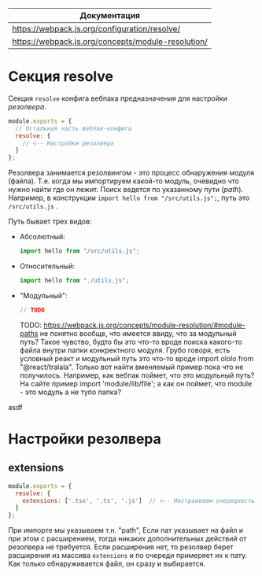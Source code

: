 | Документация                                       |
| -------------------------------------------------- |
| https://webpack.js.org/configuration/resolve/      |
| https://webpack.js.org/concepts/module-resolution/ |

# Секция resolve

Секция `resolve` конфига вебпака предназначения для настройки *резолвера*.

```javascript
module.exports = {
  // Остальная часть вебпак-конфига
  resolve: {
    // <-- Настройки резолвера
  }
};
```

Резолвера занимается резолвингом - это процесс обнаружения модуля (файла). Т.е. когда мы импортируем какой-то модуль, очевидно что нужно найти где он лежит. Поиск ведется по указанному пути (*path*). Например, в конструкции `import hello from "/src/utils.js";`, путь это `/src/utils.js` .

Путь бывает трех видов:

* Абсолютный:

  ```javascript
  import hello from "/src/utils.js";
  ```

* Относительный:

  ```javascript
  import hello from "./utils.js";
  ```

* "Модульный":

  ```javascript
  // TODO
  ```

  TODO: https://webpack.js.org/concepts/module-resolution/#module-paths не понятно вообще, что имеется ввиду, что за модульный путь? Такое чувство, будто бы это что-то вроде поиска какого-то файла внутри папки конкректного модуля. Грубо говоря, есть условный реакт и модульный путь это что-то вроде import ololo from "@react/tralala". Только вот найти вменяемый пример пока что не получилось. Например, как вебпак поймет, что это модульный путь? На сайте пример import 'module/lib/file'; а как он поймет, что module - это модуль а не тупо папка?

asdf

# Настройки резолвера

## extensions

```javascript
module.exports = {
  resolve: {
    extensions: ['.tsx', '.ts', '.js']  // <-- Настраиваем очередность проверки расширений.
  }
};
```

При импорте мы указываем т.н. "path",  Если пат указывает на файл и при этом с расширением, тогда никаких дополнительных действий от резолвера не требуется. Если расширения нет, то резолвер берет расширения из массива `extensions` и по очереди примеряет их к пату. Как только обнаруживается файл, он сразу и выбирается.